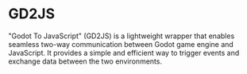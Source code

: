 # GD2JS

"Godot To JavaScript" (GD2JS) is a lightweight wrapper that enables seamless two-way communication between Godot game engine and JavaScript. It provides a simple and efficient way to trigger events and exchange data between the two environments.
